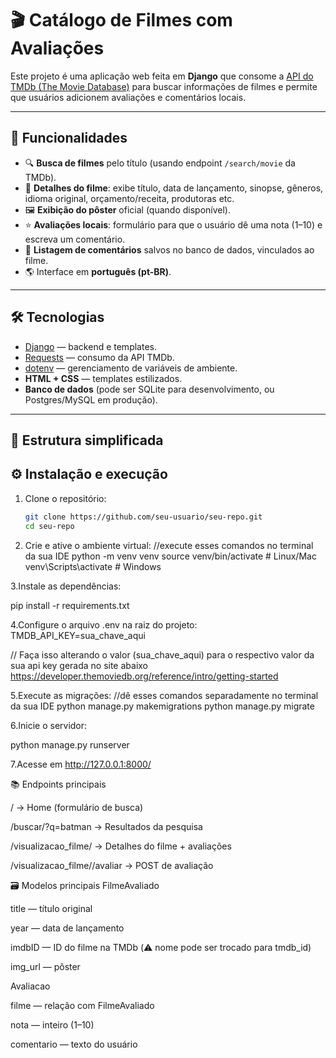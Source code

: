 # 🎬 Catálogo de Filmes com Avaliações

Este projeto é uma aplicação web feita em **Django** que consome a [API do TMDb (The Movie Database)](https://www.themoviedb.org/documentation/api) para buscar informações de filmes e permite que usuários adicionem avaliações e comentários locais.

---

## 🚀 Funcionalidades

- 🔍 **Busca de filmes** pelo título (usando endpoint `/search/movie` da TMDb).
- 📖 **Detalhes do filme**: exibe título, data de lançamento, sinopse, gêneros, idioma original, orçamento/receita, produtoras etc.
- 🖼️ **Exibição do pôster** oficial (quando disponível).
- ⭐ **Avaliações locais**: formulário para que o usuário dê uma nota (1–10) e escreva um comentário.
- 💬 **Listagem de comentários** salvos no banco de dados, vinculados ao filme.
- 🌎 Interface em **português (pt-BR)**.

---

## 🛠️ Tecnologias

- [Django](https://www.djangoproject.com/) — backend e templates.
- [Requests](https://docs.python-requests.org/) — consumo da API TMDb.
- [dotenv](https://pypi.org/project/python-dotenv/) — gerenciamento de variáveis de ambiente.
- **HTML + CSS** — templates estilizados.
- **Banco de dados** (pode ser SQLite para desenvolvimento, ou Postgres/MySQL em produção).

---

## 📂 Estrutura simplificada


## ⚙️ Instalação e execução

1. Clone o repositório:
   ```bash //Execute isso no git bash ou no bash da sua IDE
   git clone https://github.com/seu-usuario/seu-repo.git
   cd seu-repo


2. Crie e ative o ambiente virtual:
//execute esses comandos no terminal da sua IDE
python -m venv venv
source venv/bin/activate  # Linux/Mac
venv\Scripts\activate     # Windows

3.Instale as dependências:

pip install -r requirements.txt

4.Configure o arquivo .env na raiz do projeto:
TMDB_API_KEY=sua_chave_aqui

// Faça isso alterando o valor (sua_chave_aqui) para o respectivo valor da sua api key gerada no site abaixo
https://developer.themoviedb.org/reference/intro/getting-started


5.Execute as migrações:
//dê esses comandos separadamente no terminal da sua IDE
python manage.py makemigrations
python manage.py migrate

6.Inicie o servidor:

python manage.py runserver

7.Acesse em http://127.0.0.1:8000/

📚 Endpoints principais

/ → Home (formulário de busca)

/buscar/?q=batman → Resultados da pesquisa

/visualizacao_filme/<movieId> → Detalhes do filme + avaliações

/visualizacao_filme/<movieId>/avaliar → POST de avaliação

🗃️ Modelos principais
FilmeAvaliado

title — título original

year — data de lançamento

imdbID — ID do filme na TMDb (⚠️ nome pode ser trocado para tmdb_id)

img_url — pôster

Avaliacao

filme — relação com FilmeAvaliado

nota — inteiro (1–10)

comentario — texto do usuário
